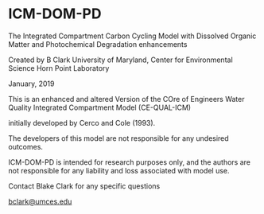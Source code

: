 # ICM-DOM-PD
The Integrated Compartment Carbon Cycling Model with Dissolved Organic Matter and Photochemical Degradation enhancements


Created by B Clark
University of Maryland, Center for Environmental Science
Horn Point Laboratory

January, 2019

This is an enhanced and altered Version of the COre of Engineers Water Quality Integrated Compartment Model (CE-QUAL-ICM)

initially developed by Cerco and Cole (1993).

The developers of this model are not responsible for any undesired outcomes.

ICM-DOM-PD is intended for research purposes only, and the authors are not responsible for any liability and loss associated with model use.
 
Contact Blake Clark for any specific questions

bclark@umces.edu
